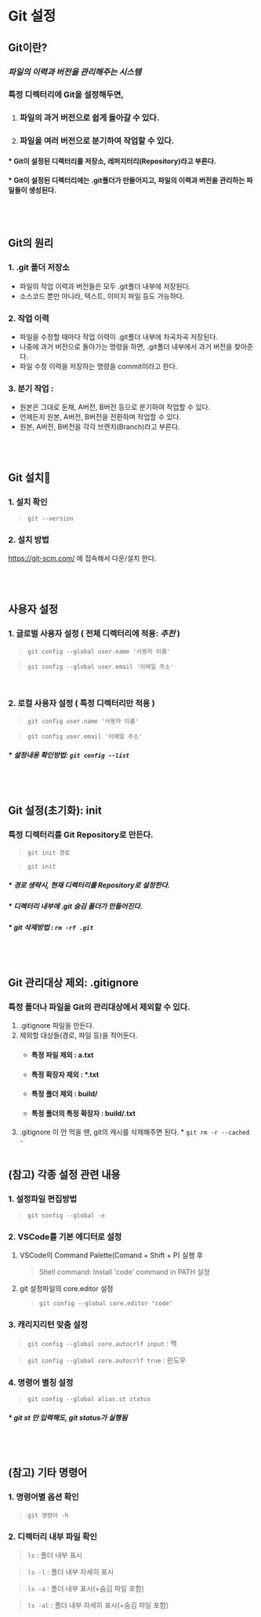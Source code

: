 # Git 설정

## **Git이란?**

### **_파일의 이력과 버전을 관리해주는 시스템_**

### 특정 디렉터리에 Git을 설정해두면,

1. ### 파일의 과거 버전으로 쉽게 돌아갈 수 있다.
2. ### 파일을 여러 버전으로 분기하여 작업할 수 있다.

#### \* Git이 설정된 디렉터리를 저장소, 레퍼지터리(Repository)라고 부른다.

#### \* Git이 설정된 디렉터리에는 .git폴더가 만들어지고, 파일의 이력과 버전을 관리하는 파일들이 생성된다.

<br><br>

## **Git의 원리**

### **1. .git 폴더 저장소**

- 파일의 작업 이력과 버전들은 모두 .git폴더 내부에 저장된다.
- 소스코드 뿐만 아니라, 텍스트, 이미지 파일 등도 가능하다.

### **2. 작업 이력**

- 파일을 수정할 때마다 작업 이력이 .git폴더 내부에 차곡차곡 저장된다.
- 나중에 과거 버전으로 돌아가는 명령을 하면, .git폴더 내부에서 과거 버전을 찾아준다.
- 파일 수정 이력을 저장하는 명령을 commit이라고 한다.

### 3. **분기 작업** :

- 원본은 그대로 둔채, A버전, B버전 등으로 분기하여 작업할 수 있다.
- 언제든지 원본, A버전, B버전을 전환하며 작업할 수 있다.
- 원본, A버전, B버전을 각각 브랜치(Branch)라고 부른다.

<br><br>

## **Git 설치**

### 1. 설치 확인

> `git --version`

### 2. 설치 방법

https://git-scm.com/ 에 접속해서 다운/설치 한다.

<br><br>

## **사용자 설정**

### 1. 글로벌 사용자 설정 ( 전체 디렉터리에 적용: **_추천_** )

> `git config --global user.name '사용자 이름'`

> `git config --global user.email '이메일 주소'`

<br>

### 2. 로컬 사용자 설정 ( 특정 디렉터리만 적용 )

> `git config user.name '사용자 이름'`

> `git config user.email '이메일 주소'`

##### \* 설정내용 확인방법: `git config --list`

<br><br>

## **Git 설정(초기화): init**

### 특정 디렉터리를 Git Repository로 만든다.

> `git init 경로`

> `git init`

##### \* 경로 생략시, 현재 디렉터리를 Repository로 설정한다.

##### \* 디렉터리 내부에 .git 숨김 폴더가 만들어진다.

##### \* git 삭제방법 : `rm -rf .git`

<br><br>

## **Git 관리대상 제외: .gitignore**

### 특정 폴더나 파일을 Git의 관리대상에서 제외할 수 있다.

1. .gitignore 파일을 만든다.
2. 제외할 대상들(경로, 파일 등)을 적어둔다.
   - #### 특정 파일 제외 : a.txt
   - #### 특정 확장자 제외 : \*.txt
   - #### 특정 폴더 제외 : build/
   - #### 특정 폴더의 특정 확장자 : build/.txt
3. .gitignore 이 안 먹을 땐, git의 캐시를 삭제해주면 된다. \* `git rm -r --cached .`
   <br><br>

## (참고) 각종 설정 관련 내용

### 1. 설정파일 편집방법

> `git config --global -e`

### 2. VSCode를 기본 에디터로 설정

1. VSCode의 Command Palette(Comand + Shift + P) 실행 후

   > Shell command: Install 'code' command in PATH 설정

2. git 설정파일의 core.editor 설정
   > `git config --global core.editor "code"`

### 3. 캐리지리턴 맞춤 설정

> `git config --global core.autocrlf input` : 맥

> `git config --global core.autocrlf true` : 윈도우

### 4. 명령어 별칭 설정

> `git config --global alias.st status`

##### \* git st 만 입력해도, git status가 실행됨

<br><br>

## (참고) 기타 명령어

### 1. 명령어별 옵션 확인

> `git 명령어 -h`

### 2. 디렉터리 내부 파일 확인

> `ls` : 폴더 내부 표시

> `ls -l` : 폴더 내부 자세히 표시

> `ls -a` : 폴더 내부 표시(+숨김 파일 포함)

> `ls -al` : 폴더 내부 자세히 표시(+숨김 파일 포함)
